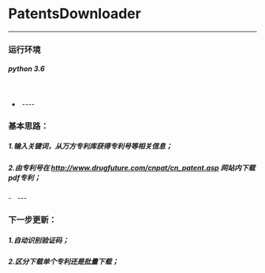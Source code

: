 # PatentsDownloader  
----
### **运行环境**
##### python 3.6    
    
    
-  ---- 
### **基本思路**：    
##### 1.输入关键词，从万方专利库获得专利号等相关信息；    
##### 2.由专利号在 http://www.drugfuture.com/cnpat/cn_patent.asp 网站内下载pdf专利；    
    
 -   ---
### 下一步更新：
##### 1.自动识别验证码；
##### 2.区分下载单个专利还是批量下载； 
